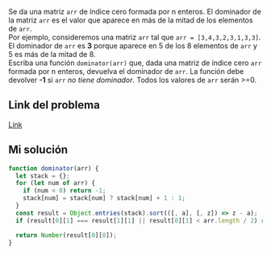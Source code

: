 Se da una matriz `arr` de índice cero formada por n enteros. El dominador de la matriz `arr` es el valor que aparece en más de la mitad de los elementos de `arr`.  
Por ejemplo, consideremos una matriz `arr` tal que `arr = [3,4,3,2,3,1,3,3]`.  
El dominador de `arr` es **3** porque aparece en 5 de los 8 elementos de `arr` y 5 es más de la mitad de 8.  
Escriba una función `dominator(arr)` que, dada una matriz de índice cero `arr` formada por n enteros, devuelva el dominador de `arr`. La función debe devolver **-1** si `arr` _no tiene dominador_. Todos los valores de `arr` serán >=0.

## Link del problema

[Link](https://www.codewars.com/kata/559e10e2e162b69f750000b4/train/javascript)

## Mi solución 

```js file:dominator.js
function dominator(arr) {
  let stack = {};
  for (let num of arr) {
    if (num < 0) return -1;
    stack[num] = stack[num] ? stack[num] + 1 : 1;
  }
  const result = Object.entries(stack).sort(([, a], [, z]) => z - a);
  if (result[0][1] === result[1][1] || result[0][1] < arr.length / 2) return -1;

  return Number(result[0][0]);
}
```

